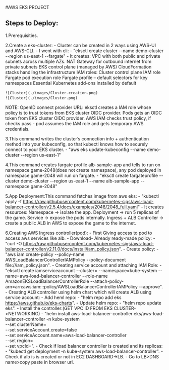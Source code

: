 #AWS EKS PROJECT

## Steps to Deploy:

1.Prerequisities.

2.Create a eks-cluster:
  	- Cluster can be created in 2 ways using AWS-UI and AWS-CLI.
  	- I went with cli:
        	- "eksctl create cluster --name demo-cluster --region us-east-1 --fargate"
        	- It creates: 
        	 	VPC with both public and private subnets across multiple AZs.
        	        NAT Gateway for outbound internet from private subnets
        		EKS control plane (managed by AWS)
        		CloudFormation stacks handling the infrastructure
        		IAM roles:
            			Cluster control plane IAM role
            			Fargate pod execution role
        		Fargate profile – default selectors for key namespaces
        		Essential Kubernetes add-ons installed by default
		  
	![Cluster](./images/Cluster-creation.png)
    ![Cluster](./images/Cluster.png)
	
NOTE: OpenID connect provider URL: eksctl creates a IAM role whose policy is to trust tokens from EKS cluster OIDC provider. Pods gets an OIDC token from EKS cluster OIDC provider. AWS IAM checks trust policy, if checks pass - pod assumes the IAM role and gets temporary AWS credentials.

3.This command writes the cluster’s connection info + authentication method into your kubeconfig, so that kubectl knows how to securely connect to your EKS cluster.
  	- "aws eks update-kubeconfig --name demo-cluster --region us-east-1"

4.This command creates fargate profile alb-sample-app and tells to run on namespace game-2048(does not create namespace), any pod deployed in namespace game-2048 will run on fargate.
  	- "eksctl create fargateprofile --cluster demo-cluster --region us-east-1 --name alb-sample-app --namespace game-2048"

5.App Deployment:This command fetches image from aws eks:
  	- "kubectl apply -f https://raw.githubusercontent.com/kubernetes-sigs/aws-load-balancer-controller/v2.5.4/docs/examples/2048/2048_full.yaml"
  	- It creates resources:
   		Namespace → isolate the app.
   		Deployment → run 5 replicas of the game.
  	 	Service → expose the pods internally.
   		Ingress + ALB Controller → create a public ALB in AWS to expose the game to the internet.

6.Creating AWS Ingress controller(pod):
  	- First Giving access to pod to access aws services like alb.
  	- Download- Already ready-made policy: 
		- "curl -O https://raw.githubusercontent.com/kubernetes-sigs/aws-load-balancer-controller/v2.11.0/docs/install/iam_policy.json".
  	- Create policy:
		- "aws iam create-policy --policy-name AWSLoadBalancerControllerIAMPolicy --policy-document file://iam_policy.json".
        - Creating service account and attaching IAM Role:
		- "eksctl create iamserviceaccount --cluster=<your-cluster-name> --namespace=kube-system --name=aws-load-balancer-controller --role-name AmazonEKSLoadBalancerControllerRole
                   --attach-policy-arn=arn:aws:iam::<your-aws-account-id>:policy/AWSLoadBalancerControllerIAMPolicy --approve".
  	- Creating ALB controller using helm chart which will create ALB using service account:
  		- Add heml repo:
			- "helm repo add eks https://aws.github.io/eks-charts".
		- Update helm repo:
			- "helm repo update eks".
                - Install the controller:(GET VPC ID FROM EKS CLUSTER->NETWORKING)
			- "helm install aws-load-balancer-controller eks/aws-load-balancer-controller -n kube-system \
  			   --set clusterName=<your-cluster-name> \
 		           --set serviceAccount.create=false \
  			   --set serviceAccount.name=aws-load-balancer-controller \
  			   --set region=<your-region> \
  			   --set vpcId=<your-vpc-id>".
                - Check if load balancer controller is created and its replicas:
			- "kubectl get deployment -n kube-system aws-load-balancer-controller".
                - Check if alb is is created or not in EC2 DASHBOARD->LB.
                - Go to LB>DNS name>copy paste in browser url.
